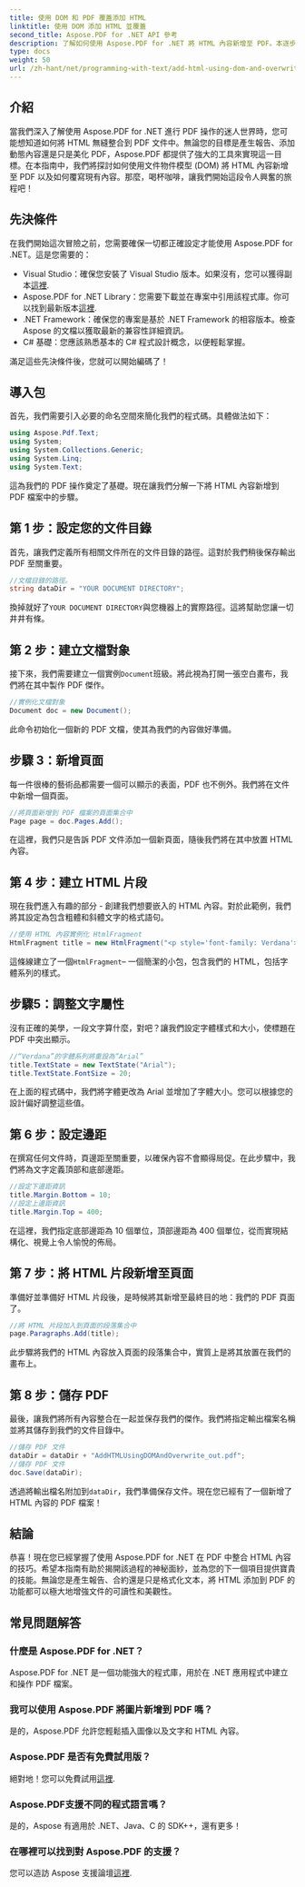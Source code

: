 ```yaml
---
title: 使用 DOM 和 PDF 覆蓋添加 HTML
linktitle: 使用 DOM 添加 HTML 並覆蓋
second_title: Aspose.PDF for .NET API 參考
description: 了解如何使用 Aspose.PDF for .NET 將 HTML 內容新增至 PDF。本逐步指南涵蓋了從設定到最終保存的所有內容。
type: docs
weight: 50
url: /zh-hant/net/programming-with-text/add-html-using-dom-and-overwrite/
---
```

## 介紹

當我們深入了解使用 Aspose.PDF for .NET 進行 PDF 操作的迷人世界時，您可能想知道如何將 HTML 無縫整合到 PDF 文件中。無論您的目標是產生報告、添加動態內容還是只是美化 PDF，Aspose.PDF 都提供了強大的工具來實現這一目標。在本指南中，我們將探討如何使用文件物件模型 (DOM) 將 HTML 內容新增至 PDF 以及如何覆寫現有內容。那麼，喝杯咖啡，讓我們開始這段令人興奮的旅程吧！

## 先決條件

在我們開始這次冒險之前，您需要確保一切都正確設定才能使用 Aspose.PDF for .NET。這是您需要的：

-  Visual Studio：確保您安裝了 Visual Studio 版本。如果沒有，您可以獲得副本[這裡](https://visualstudio.microsoft.com/).
- Aspose.PDF for .NET Library：您需要下載並在專案中引用該程式庫。你可以找到最新版本[這裡](https://releases.aspose.com/pdf/net/).
- .NET Framework：確保您的專案是基於 .NET Framework 的相容版本。檢查 Aspose 的文檔以獲取最新的兼容性詳細資訊。
- C# 基礎：您應該熟悉基本的 C# 程式設計概念，以便輕鬆掌握。

滿足這些先決條件後，您就可以開始編碼了！

## 導入包

首先，我們需要引入必要的命名空間來簡化我們的程式碼。具體做法如下：

```csharp
using Aspose.Pdf.Text;
using System;
using System.Collections.Generic;
using System.Linq;
using System.Text;
```

這為我們的 PDF 操作奠定了基礎。現在讓我們分解一下將 HTML 內容新增到 PDF 檔案中的步驟。

## 第 1 步：設定您的文件目錄

首先，讓我們定義所有相關文件所在的文件目錄的路徑。這對於我們稍後保存輸出 PDF 至關重要。

```csharp
//文檔目錄的路徑。
string dataDir = "YOUR DOCUMENT DIRECTORY";
```

換掉就好了`YOUR DOCUMENT DIRECTORY`與您機器上的實際路徑。這將幫助您讓一切井井有條。

## 第 2 步：建立文檔對象

接下來，我們需要建立一個實例`Document`班級。將此視為打開一張空白畫布，我們將在其中製作 PDF 傑作。

```csharp
//實例化文檔對象
Document doc = new Document();
```

此命令初始化一個新的 PDF 文檔，使其為我們的內容做好準備。

## 步驟 3：新增頁面

每一件很棒的藝術品都需要一個可以顯示的表面，PDF 也不例外。我們將在文件中新增一個頁面。

```csharp
//將頁面新增到 PDF 檔案的頁面集合中
Page page = doc.Pages.Add();
```

在這裡，我們只是告訴 PDF 文件添加一個新頁面，隨後我們將在其中放置 HTML 內容。

## 第 4 步：建立 HTML 片段

現在我們進入有趣的部分 - 創建我們想要嵌入的 HTML 內容。對於此範例，我們將其設定為包含粗體和斜體文字的格式語句。

```csharp
//使用 HTML 內容實例化 HtmlFragment
HtmlFragment title = new HtmlFragment("<p style='font-family: Verdana'><b><i>Table contains text</i></b></p>");
```

這條線建立了一個`HtmlFragment`– 一個簡潔的小包，包含我們的 HTML，包括字體系列的樣式。 

## 步驟5：調整文字屬性

沒有正確的美學，一段文字算什麼，對吧？讓我們設定字體樣式和大小，使標題在 PDF 中突出顯示。

```csharp
//“Verdana”的字體系列將重設為“Arial”
title.TextState = new TextState("Arial");
title.TextState.FontSize = 20;
```

在上面的程式碼中，我們將字體更改為 Arial 並增加了字體大小。您可以根據您的設計偏好調整這些值。

## 第 6 步：設定邊距

在撰寫任何文件時，頁邊距至關重要，以確保內容不會顯得局促。在此步驟中，我們將為文字定義頂部和底部邊距。

```csharp
//設定下邊距資訊
title.Margin.Bottom = 10;
//設定上邊距資訊
title.Margin.Top = 400;
```

在這裡，我們指定底部邊距為 10 個單位，頂部邊距為 400 個單位，從而實現結構化、視覺上令人愉悅的佈局。

## 第 7 步：將 HTML 片段新增至頁面

準備好並準備好 HTML 片段後，是時候將其新增至最終目的地：我們的 PDF 頁面了。

```csharp
//將 HTML 片段加入到頁面的段落集合中
page.Paragraphs.Add(title);
```

此步驟將我們的 HTML 內容放入頁面的段落集合中，實質上是將其放置在我們的畫布上。

## 第 8 步：儲存 PDF

最後，讓我們將所有內容整合在一起並保存我們的傑作。我們將指定輸出檔案名稱並將其儲存到我們的文件目錄中。

```csharp
//儲存 PDF 文件
dataDir = dataDir + "AddHTMLUsingDOMAndOverwrite_out.pdf";
//儲存 PDF 文件
doc.Save(dataDir);
```

透過將輸出檔名附加到`dataDir`，我們準備保存文件。現在您已經有了一個新增了 HTML 內容的 PDF 檔案！

## 結論

恭喜！現在您已經掌握了使用 Aspose.PDF for .NET 在 PDF 中整合 HTML 內容的技巧。希望本指南有助於揭開該過程的神秘面紗，並為您的下一個項目提供寶貴的技能。無論您是產生報告、合約還是只是格式化文本，將 HTML 添加到 PDF 的功能都可以極大地增強文件的可讀性和美觀性。 

## 常見問題解答

### 什麼是 Aspose.PDF for .NET？
Aspose.PDF for .NET 是一個功能強大的程式庫，用於在 .NET 應用程式中建立和操作 PDF 檔案。

### 我可以使用 Aspose.PDF 將圖片新增到 PDF 嗎？
是的，Aspose.PDF 允許您輕鬆插入圖像以及文字和 HTML 內容。

### Aspose.PDF 是否有免費試用版？
絕對地！您可以免費試用[這裡](https://releases.aspose.com).

### Aspose.PDF支援不同的程式語言嗎？
是的，Aspose 有適用於 .NET、Java、C 的 SDK++，還有更多！

### 在哪裡可以找到對 Aspose.PDF 的支援？
您可以造訪 Aspose 支援論壇[這裡](https://forum.aspose.com/c/pdf/10).